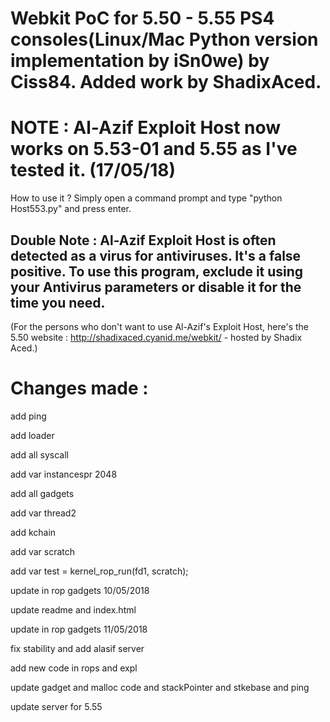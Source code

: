 # Webkit PoC for 5.50 - 5.55 PS4 consoles(Linux/Mac Python version implementation by iSn0we) by Ciss84. Added work by ShadixAced.
# NOTE : Al-Azif Exploit Host now works on 5.53-01 and 5.55 as I've tested it. (17/05/18)

How to use it ? Simply open a command prompt and type "python Host553.py" and press enter.

## Double Note : Al-Azif Exploit Host is often detected as a virus for antiviruses. It's a false positive. To use this program, exclude it using your Antivirus parameters or disable it for the time you need.

(For the persons who don't want to use Al-Azif's Exploit Host, here's the 5.50 website : http://shadixaced.cyanid.me/webkit/ - hosted by Shadix Aced.)

# Changes made :

add ping

add loader

add all syscall

add var instancespr 2048

add all gadgets

add var thread2

add kchain

add var scratch

add var test = kernel_rop_run(fd1, scratch);

update in rop gadgets 10/05/2018

update readme and index.html

update in rop gadgets 11/05/2018

fix stability and add alasif server

add new code in rops and expl

update gadget and malloc code and stackPointer and stkebase and ping

update server for 5.55
